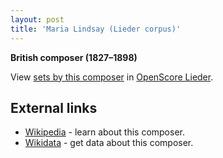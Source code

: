 ```yaml
---
layout: post
title: 'Maria Lindsay (Lieder corpus)'
---
```


__British composer (1827–1898)__

View [sets by this composer] in [OpenScore Lieder].

[sets by this composer]: https://musescore.com/openscore-lieder-corpus/sets?order=title&text=Lindsay,+Maria
[OpenScore Lieder]: https://musescore.com/openscore-lieder-corpus

## External links

- [Wikipedia] - learn about this composer.
- [Wikidata] - get data about this composer.

[Wikipedia]: https://en.wikipedia.org/wiki/Maria_Lindsay
[Wikidata]: https://www.wikidata.org/wiki/Q6761364
